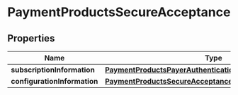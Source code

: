 
# PaymentProductsSecureAcceptance

## Properties
Name | Type | Description | Notes
------------ | ------------- | ------------- | -------------
**subscriptionInformation** | [**PaymentProductsPayerAuthenticationSubscriptionInformation**](PaymentProductsPayerAuthenticationSubscriptionInformation.md) |  |  [optional]
**configurationInformation** | [**PaymentProductsSecureAcceptanceConfigurationInformation**](PaymentProductsSecureAcceptanceConfigurationInformation.md) |  |  [optional]



